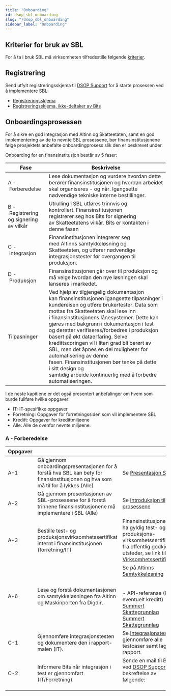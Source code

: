 ```yaml
---
title: "Onboarding"
id: dsop_sbl_onboarding
slug: "/dsop_sbl_onboarding"
sidebar_label: "Onboarding"
---
```


## Kriterier for bruk av SBL

For å ta i bruk SBL må virksomheten tilfredsstille følgende [kriterier](https:/dokumentasjon.dsop.no/samtykkebasert-lanesoknad/dsop_sbl_om#kriterier-for-bruk-av-sbl).

## Registrering

Send utfylt registreringsskjema til [DSOP Support](https:/support.dsop.no/) for å starte prosessen ved å implementere SBL:

* [Registreringsskjema](/assets/SBL_Registreringsskjema_V.1.3.docx)
* [Registreringsskjema, ikke-deltaker av Bits](/assets/SBL_Registreringsskjema_ikke_deltaker_av_Bits_V1.5.docx)

## Onboardingsprosessen

For å sikre en god integrasjon med Altinn og Skatteetaten, samt en god implementering
av de to nevnte SBL prosessene, bør finansinstitusjonene følge prosjektets anbefalte onboardingprosess
slik den er beskrevet under.

Onboarding for en finansinstitusjon består av 5 faser:

| Fase                                     | Beskrivelse                                                                                                                                                                                                                                                                                                                                                                                                                                                                                                                                                                                             |
|------------------------------------------|---------------------------------------------------------------------------------------------------------------------------------------------------------------------------------------------------------------------------------------------------------------------------------------------------------------------------------------------------------------------------------------------------------------------------------------------------------------------------------------------------------------------------------------------------------------------------------------------------------|
| A - Forberedelse                         | Lese dokumentasjon og vurdere hvordan dette berører finansinstitusjonen og hvordan arbeidet skal organiseres - og når. Igangsette nødvendige tekniske interne bestillinger.                                                                                                                                                                                                                                                                                                                                                                                                                             |
| B - Registrering og signering av vilkår  | Utrulling i SBL utføres trinnvis og kontrollert. Finansinstitusjonen registrerer seg hos Bits for signering av Skatteetatens vilkår. Bits er kontakten i denne fasen                                                                                                                                                                                                                                                                                                                                                                                                                                    |
| C - Integrasjon                          | Finansinstitusjonen integrerer seg med Altinns samtykkeløsning og Skatteetaten, og utfører nødvendige integrasjonstester før overgangen til produksjon.                                                                                                                                                                                                                                                                                                                                                                                                                                                 |
| D - Produksjon                           | Finansinstitusjonen går over til produksjon og må velge hvordan den nye løsningen skal lanseres i markedet.                                                                                                                                                                                                                                                                                                                                                                                                                                                                                             |
| Tilpasninger                             | Ved hjelp av tilgjengelig dokumentasjon kan finansinstitusjonen igangsette tilpasninger i kundereisen og utføre brukertester. Data som mottas fra Skatteetaten skal lese inn i finansinstitusjonens lånesystemer. Dette kan gjøres med bakgrunn i dokumentasjon i test og deretter verifiseres/forbedres i produksjon basert på økt dataerfaring. Selve kredittscoringen vil i liten grad bli berørt av SBL, men det åpnes en del muligheter for automatisering av denne fasen. Finansinstitusjonen bør tenke på dette i sitt design og samtidig arbeide kontinuerlig med å forbedre automatiseringen.  |

I de neste kapitlene er det også presentert anbefalinger om hvem som burde fullføre hvilke oppgaver:
* IT: IT-spesifikke oppgaver
* Forretning: Oppgaver for forretningssiden som vil implementere SBL
* Kreditt: Oppgaver for kredittmiljøene
* Alle: Alle de ovenfor nevnte miljøene.

### A - Forberedelse

| Oppgaver |  |  |
| ---------- | ---------------------------------------------------------------------------------------------------------------------------------- | ---------------------------------------------------------------------------------------------------------------------------------------------------------------------------------------------------------------------------------------------------------------------------------------------------------------------------------------------------------------------------------------------------------------------------------------------------------------------------------------------------------------------------------------------------------------------------------------------------------------------------------------------------------------------------------------------------------------------------------------------------------------------------------------------------------- |
| A-1 | Gå gjennom onboardingspresentasjonen for å forstå hva SBL kan bety for finansinstitusjonen og hva som må til for å lykkes (Alle) | Se [Presentasjon SBL](/assets/SBL-Introduksjon-til-SBL.pdf) |
| A-2 | Gå gjennom presentasjonen av SBL-prosessene for å forstå trinnene finansinstitusjonene må implementere i SBL (Alle) | Se [Introduksjon til prosessene](/assets/SBL-presentasjon.pdf) |
| A-3 | Bestille test- og produksjonsvirksomhetssertifikat internt i finansinstitusjonen (forretning/IT) | Finansinstitusjonen må ha gyldig test- og produksjons-virksomhetssertifikater fra offentlig godkjent utsteder, se link til [Virksomhetssertifikater.](https:/skatteetaten.github.io/datasamarbeid-api-dokumentasjon/about_virksomhetssertifikat) 
| A-6 | Lese og forstå dokumentasjonen om samtykkeløsningen fra Altinn og Maskinporten fra Digdir. | Se på [Altinns Samtykkeløsning](https:/altinn.github.io/docs/utviklingsguider/samtykke/datakonsument/) <br  /> <br  /> <br  /> - API-referanse (IT og eventuelt kreditt) <br  />[Summert Skattegrunnlag](https:/skatteetaten.github.io/api-dokumentasjon/api/summertskattegrunnlag) <br  /> [Summert Skattegrunnlag](https:/skatteetaten.github.io/api-dokumentasjon/api/summertskattegrunnlag?tab=Informasjonsmodell) 
| C-1 | Gjennomføre integrasjonstesten og dokumentere den i rapport-malen (IT). | Se [Integrasjonstest](/dsop_sbl_integrasjonstest) og gjennomføre alle testcaser samt lage rapport. 
| C-2 | Informere Bits når integrasjon i test er gjennomført (IT/Forretning) | Sende en mail til Bits ved [DSOP Support](https:/support.dsop.no/) med bekreftelse av følgende: <br  /> <br  /> 